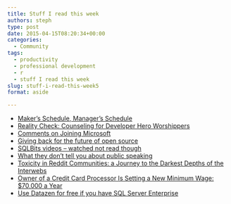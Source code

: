 ```yaml
---
title: Stuff I read this week
authors: steph
type: post
date: 2015-04-15T08:20:34+00:00
categories:
  - Community
tags:
  - productivity
  - professional development
  - r
  - stuff I read this week
slug: stuff-i-read-this-week5
format: aside

---
```

  * <a href="http://www.paulgraham.com/makersschedule.html" title="Maker's Schedule, Manager's Schedule" target="_blank">Maker&#8217;s Schedule, Manager&#8217;s Schedule</a>
  * <a href="http://www.outlierdeveloper.com/reality-check-counseling-for-developer-hero-worshippers/" title="Reality Check: Counseling for Developer Hero Worshippers" target="_blank">Reality Check: Counseling for Developer Hero Worshippers</a>
  * <a href="http://www.revolutionanalytics.com/a-message-from-our-ceo-david-rich-on-joining-microsoft" title="Comments on Joining Microsoft" target="_blank">Comments on Joining Microsoft</a>
  * <a href="https://pippinsplugins.com/giving-back-for-the-future-of-open-source/" title="Giving back for the future of open source" target="_blank">Giving back for the future of open source</a>
  * <a href="http://sqlbits.com/content/Event14?type=3&#038;size=100" title="SQLBits video archive" target="_blank">SQLBits videos &#8211; watched not read though</a>
  * <a href="http://speaking.io/deliver/what-they-dont-tell-you-about-public-speaking/" title="What they don't tell you about public speaking" target="_blank">What they don&#8217;t tell you about public speaking</a>
  * <a href="http://idibon.com/toxicity-in-reddit-communities-a-journey-to-the-darkest-depths-of-the-interwebs" title="Toxicity in Reddit Communities: a Journey to the Darkest Depths of the Interwebs" target="_blank">Toxicity in Reddit Communities: a Journey to the Darkest Depths of the Interwebs</a>
  * <a href="http://www.nytimes.com/2015/04/14/business/owner-of-gravity-payments-a-credit-card-processor-is-setting-a-new-minimum-wage-70000-a-year.html" title="Owner of a Credit Card Processor Is Setting a New Minimum Wage: $70,000 a Year" target="_blank">Owner of a Credit Card Processor Is Setting a New Minimum Wage: $70,000 a Year</a>
  * <a href="http://www.microsoft.com/en-us/server-cloud/products/sql-server-editions/sql-server-enterprise.aspx#sqlmobilebi" title="Use Datazen for free if you have SQL Server Enterprise" target="_blank">Use Datazen for free if you have SQL Server Enterprise</a>